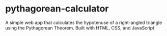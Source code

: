 # pythagorean-calculator
A simple web app that calculates the hypotenuse of a right-angled triangle using the Pythagorean Theorem. Built with HTML, CSS, and JavaScript
